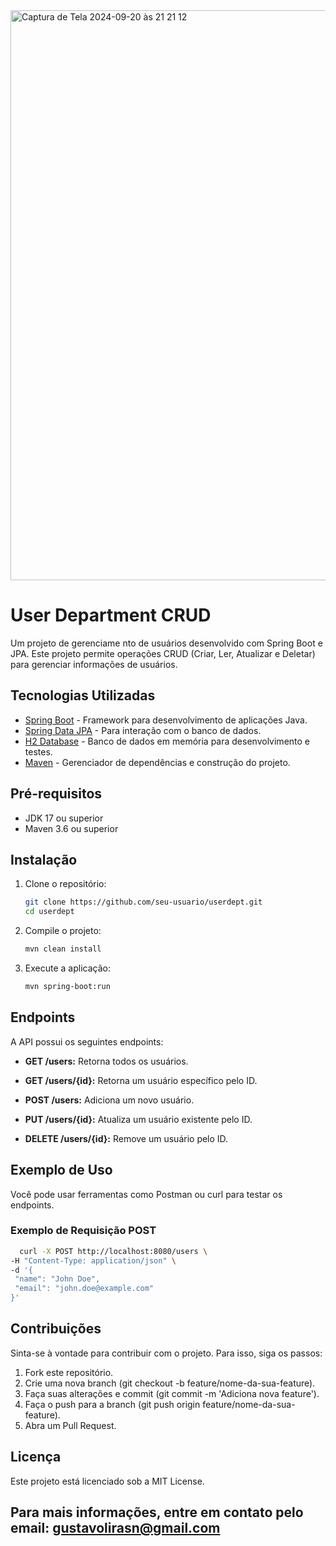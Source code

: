 <img width="912" alt="Captura de Tela 2024-09-20 às 21 21 12" src="https://github.com/user-attachments/assets/5e49f9e1-82e5-49f6-872e-818510fafda5">

# User Department CRUD

Um projeto de gerenciame
nto de usuários desenvolvido com Spring Boot e JPA. Este projeto permite operações CRUD (Criar, Ler, Atualizar e Deletar) para gerenciar informações de usuários.

## Tecnologias Utilizadas

- [Spring Boot](https://spring.io/projects/spring-boot) - Framework para desenvolvimento de aplicações Java.
- [Spring Data JPA](https://spring.io/projects/spring-data-jpa) - Para interação com o banco de dados.
- [H2 Database](https://www.h2database.com/) - Banco de dados em memória para desenvolvimento e testes.
- [Maven](https://maven.apache.org/) - Gerenciador de dependências e construção do projeto.

## Pré-requisitos

- JDK 17 ou superior
- Maven 3.6 ou superior

## Instalação

1. Clone o repositório:
   ```bash
   git clone https://github.com/seu-usuario/userdept.git
   cd userdept
   ```
2. Compile o projeto:
   ```bash
   mvn clean install
   ```
3. Execute a aplicação:
   ```bash
   mvn spring-boot:run
   ```

## Endpoints

A API possui os seguintes endpoints:

- <strong>GET /users:</strong> Retorna todos os usuários.

- <strong>GET /users/{id}:</strong> Retorna um usuário específico pelo ID.

- <strong>POST /users:</strong> Adiciona um novo usuário.

- <strong>PUT /users/{id}:</strong> Atualiza um usuário existente pelo ID.

- <strong>DELETE /users/{id}:</strong> Remove um usuário pelo ID.

## Exemplo de Uso

Você pode usar ferramentas como Postman ou curl para testar os endpoints.

### Exemplo de Requisição POST

   ```bash
     curl -X POST http://localhost:8080/users \
  -H "Content-Type: application/json" \
  -d '{
    "name": "John Doe",
    "email": "john.doe@example.com"
  }'
   ```

## Contribuições

Sinta-se à vontade para contribuir com o projeto. Para isso, siga os passos:

1. Fork este repositório.
2. Crie uma nova branch (git checkout -b feature/nome-da-sua-feature).
3. Faça suas alterações e commit (git commit -m 'Adiciona nova feature').
4. Faça o push para a branch (git push origin feature/nome-da-sua-feature).
5. Abra um Pull Request.


## Licença

Este projeto está licenciado sob a MIT License.

## Para mais informações, entre em contato pelo email: gustavolirasn@gmail.com
